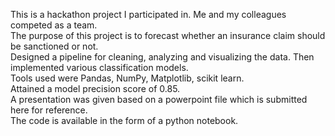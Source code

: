 This is a hackathon project I participated in. Me and my colleagues competed as a team. <br>
The purpose of this project is to forecast whether an insurance claim should be sanctioned or not. <br>
Designed a pipeline for cleaning, analyzing and visualizing the data. Then implemented various classification models. <br>
Tools used were Pandas, NumPy, Matplotlib, scikit learn. <br>
Attained a model precision score of 0.85. <br>
A presentation was given based on a powerpoint file which is submitted here for reference. <br>
The code is available in the form of a python notebook.
